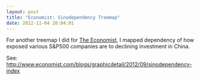 ```yaml
---
layout: post
title: "Economist: Sinodependency Treemap"
date: 2012-11-04 20:04:01
---
```


For another treemap I did for [The Economist](http://www.economist.com), I mapped dependency of how exposed various S&P500 companies are to declining investment in China.

See: http://www.economist.com/blogs/graphicdetail/2012/09/sinodependency-index